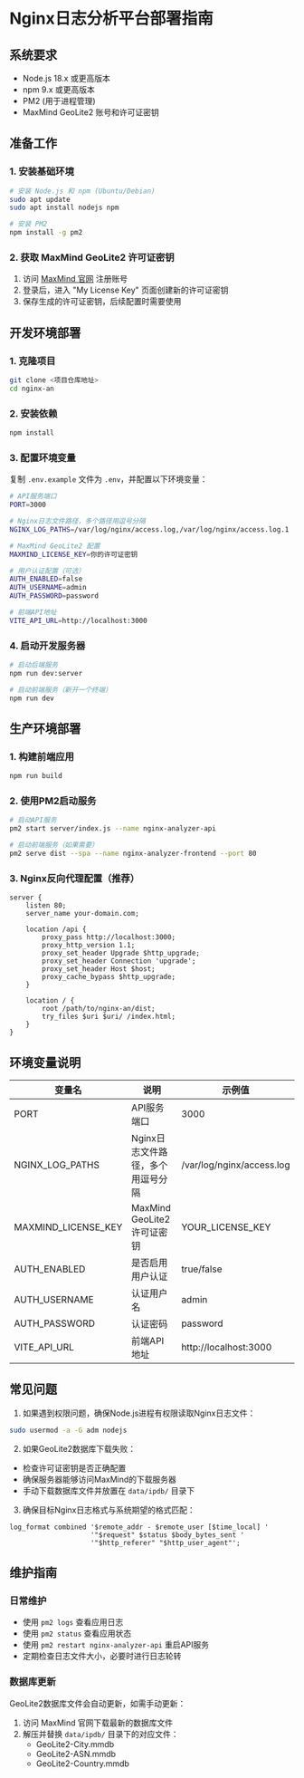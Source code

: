 # Nginx日志分析平台部署指南

## 系统要求

- Node.js 18.x 或更高版本
- npm 9.x 或更高版本
- PM2 (用于进程管理)
- MaxMind GeoLite2 账号和许可证密钥

## 准备工作

### 1. 安装基础环境

```bash
# 安装 Node.js 和 npm (Ubuntu/Debian)
sudo apt update
sudo apt install nodejs npm

# 安装 PM2
npm install -g pm2
```

### 2. 获取 MaxMind GeoLite2 许可证密钥

1. 访问 [MaxMind 官网](https://www.maxmind.com/en/geolite2/signup) 注册账号
2. 登录后，进入 "My License Key" 页面创建新的许可证密钥
3. 保存生成的许可证密钥，后续配置时需要使用

## 开发环境部署

### 1. 克隆项目

```bash
git clone <项目仓库地址>
cd nginx-an
```

### 2. 安装依赖

```bash
npm install
```

### 3. 配置环境变量

复制 `.env.example` 文件为 `.env`，并配置以下环境变量：

```bash
# API服务端口
PORT=3000

# Nginx日志文件路径，多个路径用逗号分隔
NGINX_LOG_PATHS=/var/log/nginx/access.log,/var/log/nginx/access.log.1

# MaxMind GeoLite2 配置
MAXMIND_LICENSE_KEY=你的许可证密钥

# 用户认证配置（可选）
AUTH_ENABLED=false
AUTH_USERNAME=admin
AUTH_PASSWORD=password

# 前端API地址
VITE_API_URL=http://localhost:3000
```

### 4. 启动开发服务器

```bash
# 启动后端服务
npm run dev:server

# 启动前端服务（新开一个终端）
npm run dev
```

## 生产环境部署

### 1. 构建前端应用

```bash
npm run build
```

### 2. 使用PM2启动服务

```bash
# 启动API服务
pm2 start server/index.js --name nginx-analyzer-api

# 启动前端服务（如果需要）
pm2 serve dist --spa --name nginx-analyzer-frontend --port 80
```

### 3. Nginx反向代理配置（推荐）

```nginx
server {
    listen 80;
    server_name your-domain.com;

    location /api {
        proxy_pass http://localhost:3000;
        proxy_http_version 1.1;
        proxy_set_header Upgrade $http_upgrade;
        proxy_set_header Connection 'upgrade';
        proxy_set_header Host $host;
        proxy_cache_bypass $http_upgrade;
    }

    location / {
        root /path/to/nginx-an/dist;
        try_files $uri $uri/ /index.html;
    }
}
```

## 环境变量说明

| 变量名 | 说明 | 示例值 |
|--------|------|--------|
| PORT | API服务端口 | 3000 |
| NGINX_LOG_PATHS | Nginx日志文件路径，多个用逗号分隔 | /var/log/nginx/access.log |
| MAXMIND_LICENSE_KEY | MaxMind GeoLite2许可证密钥 | YOUR_LICENSE_KEY |
| AUTH_ENABLED | 是否启用用户认证 | true/false |
| AUTH_USERNAME | 认证用户名 | admin |
| AUTH_PASSWORD | 认证密码 | password |
| VITE_API_URL | 前端API地址 | http://localhost:3000 |

## 常见问题

1. 如果遇到权限问题，确保Node.js进程有权限读取Nginx日志文件：
```bash
sudo usermod -a -G adm nodejs
```

2. 如果GeoLite2数据库下载失败：
- 检查许可证密钥是否正确配置
- 确保服务器能够访问MaxMind的下载服务器
- 手动下载数据库文件并放置在 `data/ipdb/` 目录下

3. 确保目标Nginx日志格式与系统期望的格式匹配：
```nginx
log_format combined '$remote_addr - $remote_user [$time_local] '
                    '"$request" $status $body_bytes_sent '
                    '"$http_referer" "$http_user_agent"';
```

## 维护指南

### 日常维护

- 使用 `pm2 logs` 查看应用日志
- 使用 `pm2 status` 查看应用状态
- 使用 `pm2 restart nginx-analyzer-api` 重启API服务
- 定期检查日志文件大小，必要时进行日志轮转

### 数据库更新

GeoLite2数据库文件会自动更新，如需手动更新：

1. 访问 MaxMind 官网下载最新的数据库文件
2. 解压并替换 `data/ipdb/` 目录下的对应文件：
   - GeoLite2-City.mmdb
   - GeoLite2-ASN.mmdb
   - GeoLite2-Country.mmdb
